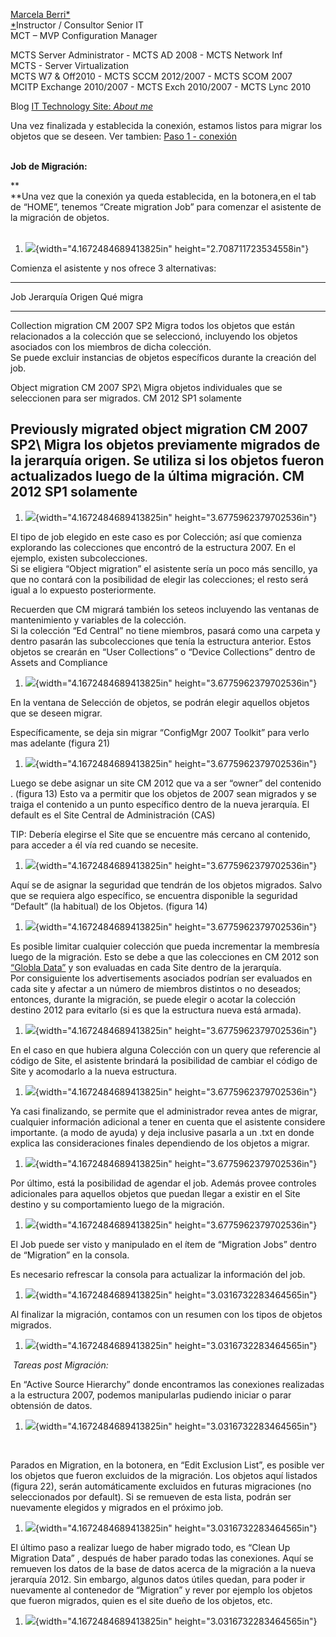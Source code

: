 [Marcela Berri*\
*](https://plus.google.com/102022832380927697290/posts/p/pub)Instructor
/ Consultor Senior IT\
MCT – MVP Configuration Manager

MCTS Server Administrator - MCTS AD 2008 - MCTS Network Inf\
MCTS - Server Virtualization\
MCTS W7 & Off2010 - MCTS SCCM 2012/2007 - MCTS SCOM 2007\
MCITP Exchange 2010/2007 - MCTS Exch 2010/2007 - MCTS Lync 2010

Blog [IT Technology Site: *About
me*](http://ittechnologysite.blogspot.com.ar/)

Una vez finalizada y establecida la conexión, estamos listos para migrar
los objetos que se deseen. Ver tambien: [Paso 1 -
conexión](http://msdn.microsoft.com/es-es/library/dn387639.aspx)

**\
Job de Migración:**

**\
**Una vez que la conexión ya queda establecida, en la botonera,en el tab
de “HOME”, tenemos “Create migration Job” para comenzar el asistente de
la migración de objetos.\
\
<span id="more" class="anchor"></span>

1.  ![](./media/media/image1.png){width="4.1672484689413825in"
    height="2.708711723534558in"}

Comienza el asistente y nos ofrece 3 alternativas:

  ------------------------------------------------------------------------------------------------------------------------------------------------------------------------------------------------------------------------
  Job                                    Jerarquía Origen        Qué migra
  -------------------------------------- ----------------------- ---------------------------------------------------------------------------------------------------------------------------------------------------------
  Collection migration                   CM 2007 SP2             Migra todos los objetos que están relacionados a la colección que se seleccionó, incluyendo los objetos asociados con los miembros de dicha colección.\
                                                                 Se puede excluir instancias de objetos específicos durante la creación del job.

  Object migration                       CM 2007 SP2\            Migra objetos individuales que se seleccionen para ser migrados.
                                         CM 2012 SP1 solamente   

  Previously migrated object migration   CM 2007 SP2\            Migra los objetos previamente migrados de la jerarquía origen. Se utiliza si los objetos fueron actualizados luego de la última migración.
                                         CM 2012 SP1 solamente   
  ------------------------------------------------------------------------------------------------------------------------------------------------------------------------------------------------------------------------

1.  ![](./media/media/image2.png){width="4.1672484689413825in"
    height="3.6775962379702536in"}

El tipo de job elegido en este caso es por Colección; así que comienza
explorando las colecciones que encontró de la estructura 2007. En el
ejemplo, existen subcolecciones.\
Si se eligiera “Object migration” el asistente sería un poco más
sencillo, ya que no contará con la posibilidad de elegir las
colecciones; el resto será igual a lo expuesto posteriormente.

Recuerden que CM migrará también los seteos incluyendo las ventanas de
mantenimiento y variables de la colección.\
Si la colección “Ed Central” no tiene miembros, pasará como una carpeta
y dentro pasarán las subcolecciones que tenía la estructura anterior.
Estos objetos se crearán en “User Collections” o “Device Collections”
dentro de Assets and Compliance

1.  ![](./media/media/image3.png){width="4.1672484689413825in"
    height="3.6775962379702536in"}

En la ventana de Selección de objetos, se podrán elegir aquellos objetos
que se deseen migrar.

Específicamente, se deja sin migrar “ConfigMgr 2007 Toolkit” para verlo
mas adelante (figura 21)

1.  ![](./media/media/image4.png){width="4.1672484689413825in"
    height="3.6775962379702536in"}

Luego se debe asignar un site CM 2012 que va a ser “owner” del contenido
. (figura 13) Esto va a permitir que los objetos de 2007 sean migrados y
se traiga el contenido a un punto específico dentro de la nueva
jerarquía. El default es el Site Central de Administración (CAS)

TIP: Debería elegirse el Site que se encuentre más cercano al contenido,
para acceder a él vía red cuando se necesite.

1.  ![](./media/media/image5.png){width="4.1672484689413825in"
    height="3.6775962379702536in"}

Aquí se de asignar la seguridad que tendrán de los objetos migrados.
Salvo que se requiera algo específico, se encuentra disponible la
seguridad “Default” (la habitual) de los Objetos. (figura 14)

1.  ![](./media/media/image6.png){width="4.1672484689413825in"
    height="3.6775962379702536in"}

Es posible limitar cualquier colección que pueda incrementar la
membresía luego de la migración. Esto se debe a que las colecciones en
CM 2012 son [“Globla
Data”](http://ittechnologysite.blogspot.com.ar/2012/08/replicacion-cm2012.html)
y son evaluadas en cada Site dentro de la jerarquía.\
Por consiguiente los advertisements asociados podrían ser evaluados en
cada site y afectar a un número de miembros distintos o no deseados;
entonces, durante la migración, se puede elegir o acotar la colección
destino 2012 para evitarlo (si es que la estructura nueva está armada).

1.  ![](./media/media/image7.png){width="4.1672484689413825in"
    height="3.6775962379702536in"}

En el caso en que hubiera alguna Colección con un query que referencie
al código de Site, el asistente brindará la posibilidad de cambiar el
código de Site y acomodarlo a la nueva estructura.

1.  ![](./media/media/image8.png){width="4.1672484689413825in"
    height="3.6775962379702536in"}

Ya casi finalizando, se permite que el administrador revea antes de
migrar, cualquier información adicional a tener en cuenta que el
asistente considere importante. (a modo de ayuda) y deja inclusive
pasarla a un .txt en donde explica las consideraciones finales
dependiendo de los objetos a migrar.

1.  ![](./media/media/image9.png){width="4.1672484689413825in"
    height="3.6775962379702536in"}

Por último, está la posibilidad de agendar el job. Además provee
controles adicionales para aquellos objetos que puedan llegar a existir
en el Site destino y su comportamiento luego de la migración.

1.  ![](./media/media/image10.png){width="4.1672484689413825in"
    height="3.6775962379702536in"}

El Job puede ser visto y manipulado en el ítem de “Migration Jobs”
dentro de “Migration” en la consola.

Es necesario refrescar la consola para actualizar la información del
job.

1.  ![](./media/media/image11.png){width="4.1672484689413825in"
    height="3.0316732283464565in"}

Al finalizar la migración, contamos con un resumen con los tipos de
objetos migrados.

1.  ![](./media/media/image12.png){width="4.1672484689413825in"
    height="3.0316732283464565in"}

 *Tareas post Migración:*

En “Active Source Hierarchy” donde encontramos las conexiones realizadas
a la estructura 2007, podemos manipularlas pudiendo iniciar o parar
obtensión de datos.

1.  ![](./media/media/image13.png){width="4.1672484689413825in"
    height="3.0316732283464565in"}

 

Parados en Migration, en la botonera, en “Edit Exclusion List”, es
posible ver los objetos que fueron excluidos de la migración. Los
objetos aquí listados (figura 22), serán automáticamente excluidos en
futuras migraciones (no seleccionados por default). Si se remueven de
esta lista, podrán ser nuevamente elegidos y migrados en el próximo job.

1.  ![](./media/media/image14.png){width="4.1672484689413825in"
    height="3.0316732283464565in"}

El último paso a realizar luego de haber migrado todo, es “Clean Up
Migration Data” , después de haber parado todas las conexiones. Aquí se
remueven los datos de la base de datos acerca de la migración a la nueva
jerarquía 2012. Sin embargo, algunos datos útiles quedan, para poder ir
nuevamente al contenedor de “Migration” y rever por ejemplo los objetos
que fueron migrados, quien es el site dueño de los objetos, etc.

1.  ![](./media/media/image15.png){width="4.1672484689413825in"
    height="3.0316732283464565in"}



